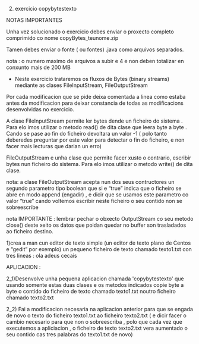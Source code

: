 2) exercicio copybytestexto

NOTAS IMPORTANTES

Unha vez solucionado o exercicio debes enviar o proxecto completo comprimido co nome copyBytes_teunome.zip

Tamen debes enviar o fonte ( ou fontes)  .java como arquivos separados.

nota : o  numero maximo de arquivos a subir e 4  e non deben totalizar en conxunto mais de 200 MB




* Neste exercicio trataremos os fluxos de Bytes (binary streams) mediante as clases  FileInputStream, FileOutputStream

Por cada modificacion que se pide deixa comentada a linea como estaba antes da modificacion para deixar constancia de todas as modificacions desenvolvidas no exercicio.

A clase   FileInputStream permite ler bytes dende un ficheiro do sistema .
Para elo imos utilizar o metodo read() de dita clase que leera byte a byte . Cando se pase ao fin do ficheiro devoltara un valor -1 ( polo tanto deberedes preguntar por este valor para detectar o fin do ficheiro,  e non facer mais lecturas que darian un erro)


FileOutputStream e unha clase que permite facer xusto o contrario, escribir bytes nun ficheiro do sistema.
Para elo imos utilizar o metodo write() de dita clase.

nota: a clase FileOutputStream acepta nun dos seus  contructores un segundo parametro tipo boolean que si e “true” indica que  o ficheiro se abre en modo append (engadir) , e dicir que se usamos este parametro co valor “true”  cando voltemos escribir neste ficheiro o seu contido non se sobreescribe

nota IMPORTANTE : lembrar pechar o obxecto OutputStream co seu metodo close() deste xeito os datos que poidan quedar no buffer son trasladados ao ficheiro destino.

1)crea a man cun editor de texto simple (un editor de texto plano de Centos e “gedit” por exemplo) un pequeno ficheiro de texto chamado texto1.txt con tres lineas :
ola
adeus
cecais

APLICACION :

2_1)Desenvolve unha pequena aplicacion  chamada 'copybytestexto'  que usando somente estas duas clases e os metodos indicados  copie  byte a byte o contido do  ficheiro de texto chamado texto1.txt noutro ficheiro chamado texto2.txt

2_2) Fai a modificacion necesaria na aplicacion anterior para que se engada de novo o texto do ficheiro texto1.txt ao ficheiro texto2.txt ( e dicir facer o cambio necesario para que non o sobreescriba , polo que cada vez que executemos a apliciacion , o ficheiro de texto texto2.txt vera aumentado o seu contido cas tres palabras do texto1.txt de novo) 

